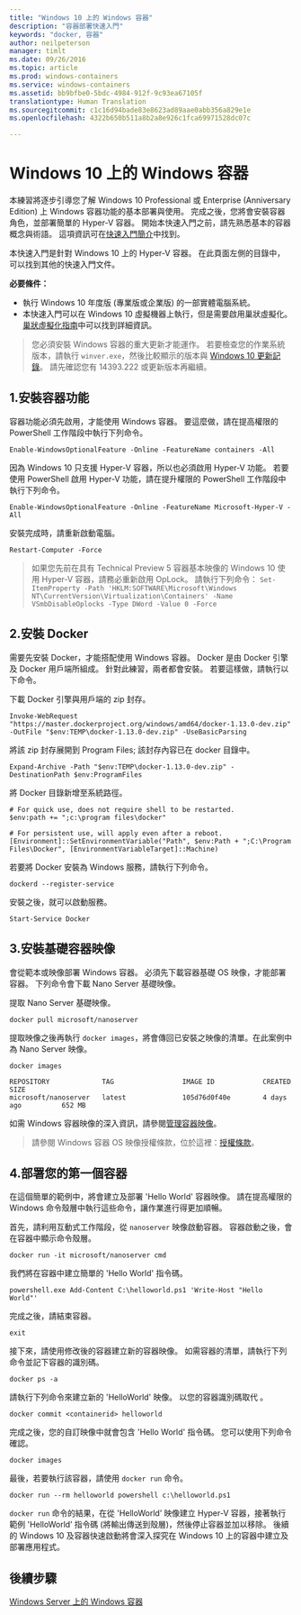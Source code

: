 ```yaml
---
title: "Windows 10 上的 Windows 容器"
description: "容器部署快速入門"
keywords: "docker, 容器"
author: neilpeterson
manager: timlt
ms.date: 09/26/2016
ms.topic: article
ms.prod: windows-containers
ms.service: windows-containers
ms.assetid: bb9bfbe0-5bdc-4984-912f-9c93ea67105f
translationtype: Human Translation
ms.sourcegitcommit: c1c16d94bade83e8623ad89aae0abb356a829e1e
ms.openlocfilehash: 4322b650b511a8b2a8e926c1fca69971528dc07c

---
```


# Windows 10 上的 Windows 容器

本練習將逐步引導您了解 Windows 10 Professional 或 Enterprise (Anniversary Edition) 上 Windows 容器功能的基本部署與使用。 完成之後，您將會安裝容器角色，並部署簡單的 Hyper-V 容器。 開始本快速入門之前，請先熟悉基本的容器概念與術語。 這項資訊可在[快速入門簡介](./quick_start.md)中找到。

本快速入門是針對 Windows 10 上的 Hyper-V 容器。 在此頁面左側的目錄中，可以找到其他的快速入門文件。

**必要條件：**

- 執行 Windows 10 年度版 (專業版或企業版) 的一部實體電腦系統。   
- 本快速入門可以在 Windows 10 虛擬機器上執行，但是需要啟用巢狀虛擬化。 [巢狀虛擬化指南](https://msdn.microsoft.com/en-us/virtualization/hyperv_on_windows/user_guide/nesting)中可以找到詳細資訊。

> 您必須安裝 Windows 容器的重大更新才能運作。 
> 若要檢查您的作業系統版本，請執行 `winver.exe`，然後比較顯示的版本與 [Windows 10 更新記錄](https://support.microsoft.com/en-us/help/12387/windows-10-update-history)。 
> 請先確認您有 14393.222 或更新版本再繼續。

## 1.安裝容器功能

容器功能必須先啟用，才能使用 Windows 容器。 要這麼做，請在提高權限的 PowerShell 工作階段中執行下列命令。

```none
Enable-WindowsOptionalFeature -Online -FeatureName containers -All
```

因為 Windows 10 只支援 Hyper-V 容器，所以也必須啟用 Hyper-V 功能。 若要使用 PowerShell 啟用 Hyper-V 功能，請在提升權限的 PowerShell 工作階段中執行下列命令。

```none
Enable-WindowsOptionalFeature -Online -FeatureName Microsoft-Hyper-V -All
```

安裝完成時，請重新啟動電腦。

```none
Restart-Computer -Force
```

> 如果您先前在具有 Technical Preview 5 容器基本映像的 Windows 10 使用 Hyper-V 容器，請務必重新啟用 OpLock。 請執行下列命令：  `Set-ItemProperty -Path 'HKLM:SOFTWARE\Microsoft\Windows NT\CurrentVersion\Virtualization\Containers' -Name VSmbDisableOplocks -Type DWord -Value 0 -Force`

## 2.安裝 Docker

需要先安裝 Docker，才能搭配使用 Windows 容器。 Docker 是由 Docker 引擎及 Docker 用戶端所組成。 針對此練習，兩者都會安裝。 若要這樣做，請執行以下命令。

下載 Docker 引擎與用戶端的 zip 封存。

```none
Invoke-WebRequest "https://master.dockerproject.org/windows/amd64/docker-1.13.0-dev.zip" -OutFile "$env:TEMP\docker-1.13.0-dev.zip" -UseBasicParsing
```

將該 zip 封存展開到 Program Files; 該封存內容已在 docker 目錄中。

```none
Expand-Archive -Path "$env:TEMP\docker-1.13.0-dev.zip" -DestinationPath $env:ProgramFiles
```

將 Docker 目錄新增至系統路徑。

```none
# For quick use, does not require shell to be restarted.
$env:path += ";c:\program files\docker"

# For persistent use, will apply even after a reboot.
[Environment]::SetEnvironmentVariable("Path", $env:Path + ";C:\Program Files\Docker", [EnvironmentVariableTarget]::Machine)
```

若要將 Docker 安裝為 Windows 服務，請執行下列命令。

```none
dockerd --register-service
```

安裝之後，就可以啟動服務。

```none
Start-Service Docker
```

## 3.安裝基礎容器映像

會從範本或映像部署 Windows 容器。 必須先下載容器基礎 OS 映像，才能部署容器。 下列命令會下載 Nano Server 基礎映像。

提取 Nano Server 基礎映像。

```none
docker pull microsoft/nanoserver
```

提取映像之後再執行 `docker images`，將會傳回已安裝之映像的清單。在此案例中為 Nano Server 映像。

```none
docker images

REPOSITORY             TAG                 IMAGE ID            CREATED             SIZE
microsoft/nanoserver   latest              105d76d0f40e        4 days ago          652 MB
```

如需 Windows 容器映像的深入資訊，請參閱[管理容器映像](../management/manage_images.md)。

> 請參閱 Windows 容器 OS 映像授權條款，位於這裡：[授權條款](../Images_EULA.md)。

## 4.部署您的第一個容器

在這個簡單的範例中，將會建立及部署 'Hello World' 容器映像。 請在提高權限的 Windows 命令殼層中執行這些命令，讓作業進行得更加順暢。

首先，請利用互動式工作階段，從 `nanoserver` 映像啟動容器。 容器啟動之後，會在容器中顯示命令殼層。  

```none
docker run -it microsoft/nanoserver cmd
```

我們將在容器中建立簡單的 'Hello World' 指令碼。

```none
powershell.exe Add-Content C:\helloworld.ps1 'Write-Host "Hello World"'
```   

完成之後，請結束容器。

```none
exit
```

接下來，請使用修改後的容器建立新的容器映像。 如需容器的清單，請執行下列命令並記下容器的識別碼。

```none
docker ps -a
```

請執行下列命令來建立新的 'HelloWorld' 映像。 以您的容器識別碼取代 <containerid>。

```none
docker commit <containerid> helloworld
```

完成之後，您的自訂映像中就會包含 'Hello World' 指令碼。 您可以使用下列命令確認。

```none
docker images
```

最後，若要執行該容器，請使用 `docker run` 命令。

```none
docker run --rm helloworld powershell c:\helloworld.ps1
```

`docker run` 命令的結果，在從 'HelloWorld’ 映像建立 Hyper-V 容器，接著執行範例 'HelloWorld’ 指令碼 (將輸出傳送到殼層)，然後停止容器並加以移除。
後續的 Windows 10 及容器快速啟動將會深入探究在 Windows 10 上的容器中建立及部署應用程式。

## 後續步驟

[Windows Server 上的 Windows 容器](./quick_start_windows_server.md)



<!--HONumber=Oct16_HO2-->


